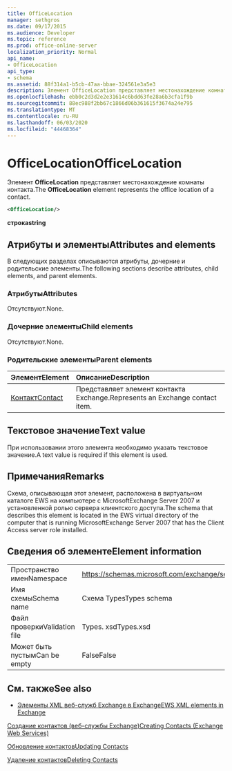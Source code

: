 ```yaml
---
title: OfficeLocation
manager: sethgros
ms.date: 09/17/2015
ms.audience: Developer
ms.topic: reference
ms.prod: office-online-server
localization_priority: Normal
api_name:
- OfficeLocation
api_type:
- schema
ms.assetid: 88f314a1-b5cb-47aa-bbae-324561e3a5e3
description: Элемент OfficeLocation представляет местонахождение комнаты контакта.
ms.openlocfilehash: ebb0c2d3d2e2e31614c6bdd63fe28a6b3cfa1f9b
ms.sourcegitcommit: 88ec988f2bb67c1866d06b361615f3674a24e795
ms.translationtype: MT
ms.contentlocale: ru-RU
ms.lasthandoff: 06/03/2020
ms.locfileid: "44468364"
---
```

# <a name="officelocation"></a><span data-ttu-id="7e240-103">OfficeLocation</span><span class="sxs-lookup"><span data-stu-id="7e240-103">OfficeLocation</span></span>

<span data-ttu-id="7e240-104">Элемент **OfficeLocation** представляет местонахождение комнаты контакта.</span><span class="sxs-lookup"><span data-stu-id="7e240-104">The **OfficeLocation** element represents the office location of a contact.</span></span> 
  
```xml
<OfficeLocation/>
```

 <span data-ttu-id="7e240-105">**строка**</span><span class="sxs-lookup"><span data-stu-id="7e240-105">**string**</span></span>
## <a name="attributes-and-elements"></a><span data-ttu-id="7e240-106">Атрибуты и элементы</span><span class="sxs-lookup"><span data-stu-id="7e240-106">Attributes and elements</span></span>

<span data-ttu-id="7e240-107">В следующих разделах описываются атрибуты, дочерние и родительские элементы.</span><span class="sxs-lookup"><span data-stu-id="7e240-107">The following sections describe attributes, child elements, and parent elements.</span></span>
  
### <a name="attributes"></a><span data-ttu-id="7e240-108">Атрибуты</span><span class="sxs-lookup"><span data-stu-id="7e240-108">Attributes</span></span>

<span data-ttu-id="7e240-109">Отсутствуют.</span><span class="sxs-lookup"><span data-stu-id="7e240-109">None.</span></span>
  
### <a name="child-elements"></a><span data-ttu-id="7e240-110">Дочерние элементы</span><span class="sxs-lookup"><span data-stu-id="7e240-110">Child elements</span></span>

<span data-ttu-id="7e240-111">Отсутствуют.</span><span class="sxs-lookup"><span data-stu-id="7e240-111">None.</span></span>
  
### <a name="parent-elements"></a><span data-ttu-id="7e240-112">Родительские элементы</span><span class="sxs-lookup"><span data-stu-id="7e240-112">Parent elements</span></span>

|<span data-ttu-id="7e240-113">**Элемент**</span><span class="sxs-lookup"><span data-stu-id="7e240-113">**Element**</span></span>|<span data-ttu-id="7e240-114">**Описание**</span><span class="sxs-lookup"><span data-stu-id="7e240-114">**Description**</span></span>|
|:-----|:-----|
|[<span data-ttu-id="7e240-115">Контакт</span><span class="sxs-lookup"><span data-stu-id="7e240-115">Contact</span></span>](contact.md) <br/> |<span data-ttu-id="7e240-116">Представляет элемент контакта Exchange.</span><span class="sxs-lookup"><span data-stu-id="7e240-116">Represents an Exchange contact item.</span></span>  <br/> |
   
## <a name="text-value"></a><span data-ttu-id="7e240-117">Текстовое значение</span><span class="sxs-lookup"><span data-stu-id="7e240-117">Text value</span></span>

<span data-ttu-id="7e240-118">При использовании этого элемента необходимо указать текстовое значение.</span><span class="sxs-lookup"><span data-stu-id="7e240-118">A text value is required if this element is used.</span></span>
  
## <a name="remarks"></a><span data-ttu-id="7e240-119">Примечания</span><span class="sxs-lookup"><span data-stu-id="7e240-119">Remarks</span></span>

<span data-ttu-id="7e240-120">Схема, описывающая этот элемент, расположена в виртуальном каталоге EWS на компьютере с MicrosoftExchange Server 2007 и установленной ролью сервера клиентского доступа.</span><span class="sxs-lookup"><span data-stu-id="7e240-120">The schema that describes this element is located in the EWS virtual directory of the computer that is running MicrosoftExchange Server 2007 that has the Client Access server role installed.</span></span>
  
## <a name="element-information"></a><span data-ttu-id="7e240-121">Сведения об элементе</span><span class="sxs-lookup"><span data-stu-id="7e240-121">Element information</span></span>

|||
|:-----|:-----|
|<span data-ttu-id="7e240-122">Пространство имен</span><span class="sxs-lookup"><span data-stu-id="7e240-122">Namespace</span></span>  <br/> |https://schemas.microsoft.com/exchange/services/2006/types  <br/> |
|<span data-ttu-id="7e240-123">Имя схемы</span><span class="sxs-lookup"><span data-stu-id="7e240-123">Schema name</span></span>  <br/> |<span data-ttu-id="7e240-124">Схема Types</span><span class="sxs-lookup"><span data-stu-id="7e240-124">Types schema</span></span>  <br/> |
|<span data-ttu-id="7e240-125">Файл проверки</span><span class="sxs-lookup"><span data-stu-id="7e240-125">Validation file</span></span>  <br/> |<span data-ttu-id="7e240-126">Types. xsd</span><span class="sxs-lookup"><span data-stu-id="7e240-126">Types.xsd</span></span>  <br/> |
|<span data-ttu-id="7e240-127">Может быть пустым</span><span class="sxs-lookup"><span data-stu-id="7e240-127">Can be empty</span></span>  <br/> |<span data-ttu-id="7e240-128">False</span><span class="sxs-lookup"><span data-stu-id="7e240-128">False</span></span>  <br/> |
   
## <a name="see-also"></a><span data-ttu-id="7e240-129">См. также</span><span class="sxs-lookup"><span data-stu-id="7e240-129">See also</span></span>



- [<span data-ttu-id="7e240-130">Элементы XML веб-служб Exchange в Exchange</span><span class="sxs-lookup"><span data-stu-id="7e240-130">EWS XML elements in Exchange</span></span>](ews-xml-elements-in-exchange.md)


[<span data-ttu-id="7e240-131">Создание контактов (веб-службы Exchange)</span><span class="sxs-lookup"><span data-stu-id="7e240-131">Creating Contacts (Exchange Web Services)</span></span>](https://msdn.microsoft.com/library/4845917e-70d1-481c-bbd7-011ec6571789%28Office.15%29.aspx)
  
[<span data-ttu-id="7e240-132">Обновление контактов</span><span class="sxs-lookup"><span data-stu-id="7e240-132">Updating Contacts</span></span>](https://msdn.microsoft.com/library/9a865953-b94a-4229-b632-2dee433314be%28Office.15%29.aspx)
  
[<span data-ttu-id="7e240-133">Удаление контактов</span><span class="sxs-lookup"><span data-stu-id="7e240-133">Deleting Contacts</span></span>](https://msdn.microsoft.com/library/fcc3dc84-cd3e-455e-a1a7-ae6921c9b588%28Office.15%29.aspx)

